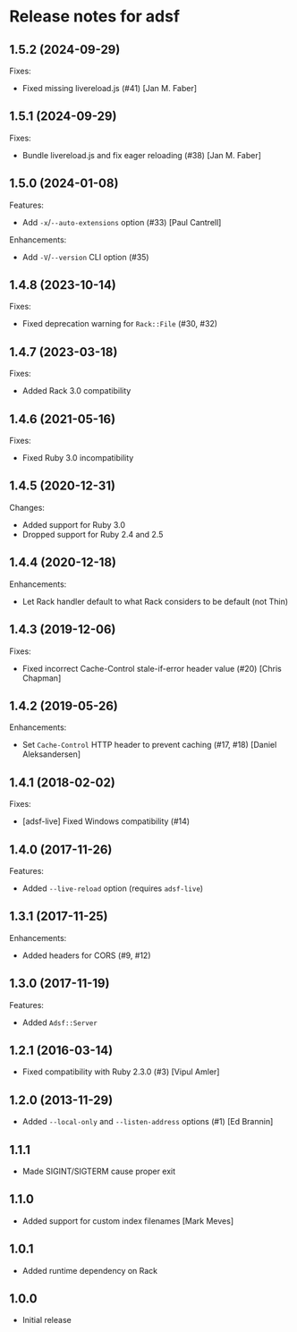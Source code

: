 # Release notes for adsf

## 1.5.2 (2024-09-29)

Fixes:

- Fixed missing livereload.js (#41) [Jan M. Faber]

## 1.5.1 (2024-09-29)

Fixes:

- Bundle livereload.js and fix eager reloading (#38) [Jan M. Faber]

## 1.5.0 (2024-01-08)

Features:

* Add `-x`/`--auto-extensions` option (#33) [Paul Cantrell]

Enhancements:

* Add `-V`/`--version` CLI option (#35)

## 1.4.8 (2023-10-14)

Fixes:

* Fixed deprecation warning for `Rack::File` (#30, #32)

## 1.4.7 (2023-03-18)

Fixes:

* Added Rack 3.0 compatibility

## 1.4.6 (2021-05-16)

Fixes:

* Fixed Ruby 3.0 incompatibility

## 1.4.5 (2020-12-31)

Changes:

* Added support for Ruby 3.0
* Dropped support for Ruby 2.4 and 2.5

## 1.4.4 (2020-12-18)

Enhancements:

* Let Rack handler default to what Rack considers to be default (not Thin)

## 1.4.3 (2019-12-06)

Fixes:

* Fixed incorrect Cache-Control stale-if-error header value (#20) [Chris Chapman]

## 1.4.2 (2019-05-26)

Enhancements:

* Set `Cache-Control` HTTP header to prevent caching (#17, #18) [Daniel Aleksandersen]

## 1.4.1 (2018-02-02)

Fixes:

* [adsf-live] Fixed Windows compatibility (#14)

## 1.4.0 (2017-11-26)

Features:

* Added `--live-reload` option (requires `adsf-live`)

## 1.3.1 (2017-11-25)

Enhancements:

* Added headers for CORS (#9, #12)

## 1.3.0 (2017-11-19)

Features:

* Added `Adsf::Server`

## 1.2.1 (2016-03-14)

* Fixed compatibility with Ruby 2.3.0 (#3) [Vipul Amler]

## 1.2.0 (2013-11-29)

* Added `--local-only` and `--listen-address` options (#1) [Ed Brannin]

## 1.1.1

* Made SIGINT/SIGTERM cause proper exit

## 1.1.0

* Added support for custom index filenames [Mark Meves]

## 1.0.1

* Added runtime dependency on Rack

## 1.0.0

* Initial release
